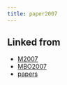 ```yaml
---
title: paper2007
---
```



## Linked from

* [M2007](/M2007)
* [MBO2007](/MBO2007)
* [papers](/papers)


